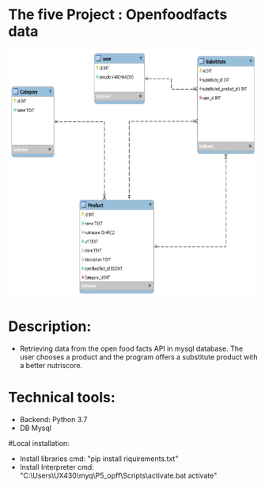 # The five Project : Openfoodfacts data

<img src="assets/Modele_physique_de_donnees.png" alt="Home page" width="800" height="500" margin-left="500"/>

# Description:
* Retrieving data from the open food facts API in mysql database.
The user chooses a product and the program offers a substitute product with a better nutriscore.


# Technical tools:
* Backend: Python 3.7
* DB Mysql

#Local installation:
* Install libraries cmd: "pip install riquirements.txt"
* Install Interpreter cmd: "C:\Users\UX430\myq\P5_opff\Scripts\activate.bat activate"
